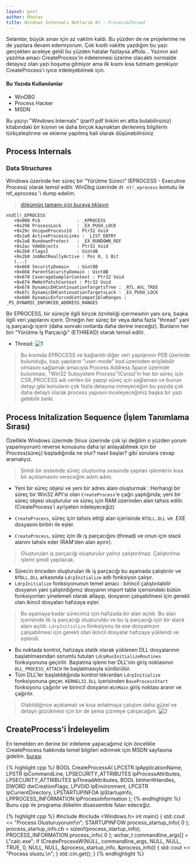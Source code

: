 ```yaml
---
layout: post
author: Rhotav
title: Windows Internals Notlarım #1 ~ Process&Thread
---
```


Selamlar, büyük sınav için az vaktim kaldı. Bu yüzden de ne projelerime ne de yazılara devam edemiyorum. Çok kısıtlı vakitte yazdığım bu yazı gerçekten aceleye geldi bu yüzden hatalar fazlaysa affola... Yazının asıl yazılma amacı CreateProcess'in irdelenmesi üzerine olacaktı normalde detaysız olan yazı hoşuma gitmiyor ama ilk kısmı kısa tutmam gerekiyor CreateProcess'i iyice irdeleyebilmek için.

#### Bu Yazıda Kullanılanlar
 - WinDBG
 - Process Hacker
 - MSDN
 
Bu yazıyı "Windows Internals" (part1 pdf linkini en altta bulabilirsiniz) kitabındaki bir kısmın ve daha birçok kaynaktan derlenmiş bilgilerin türkçeleştirme ve ekleme yapılmış hali olarak düşünebilirsiniz.

## Process Internals
### Data Structures
Windows üzerinde her süreç bir "Yürütme Süreci" (EPROCESS - Executive Process) olarak temsil edilir.
WinDbg üzerinde ```dt nt!_eprocess``` komutu ile nt!_eprocess 'i dump edelim.
 > [dökümün tamamı için buraya tıklayın](https://paste.ubuntu.com/p/x5hvz6Y8Jj/)

    ntdll!_EPROCESS
       +0x000 Pcb              : _KPROCESS
       +0x298 ProcessLock      : _EX_PUSH_LOCK
       +0x29c UniqueProcessId  : Ptr32 Void
       +0x2a0 ActiveProcessLinks : _LIST_ENTRY
       +0x2a8 RundownProtect   : _EX_RUNDOWN_REF
       +0x2ac VdmObjects       : Ptr32 Void
       +0x2b0 Flags2           : Uint4B
       +0x2b0 JobNotReallyActive : Pos 0, 1 Bit
       (...)
       +0x660 SecurityDomain   : Uint8B
       +0x668 ParentSecurityDomain : Uint8B
       +0x670 CoverageSamplerContext : Ptr32 Void
       +0x674 MmHotPatchContext : Ptr32 Void
       +0x678 DynamicEHContinuationTargetsTree : _RTL_AVL_TREE
       +0x67c DynamicEHContinuationTargetsLock : _EX_PUSH_LOCK
       +0x680 DynamicEnforcedCetCompatibleRanges : _PS_DYNAMIC_ENFORCED_ADDRESS_RANGES 

  
 Bir EPROCESS, bir süreçle ilgili birçok özniteliği içermesinin yanı sıra, başka ilgili veri yapılarını içerir. Örneğin her süreç bir veya daha fazla "thread" yani iş parçacığı içerir (daha sonraki notlarda daha derine ineceğiz). Bunların her biri "Yürütme İş Parçacığı" (ETHREAD) olarak temsil edilir.
 - Thread:
 ![1](https://user-images.githubusercontent.com/54905232/121421621-05c4b200-c977-11eb-884b-3a0c31ae71cd.png)

> Bu kısımda EPROCESS ve bağlantılı diğer veri yapılarının PEB üzerinde bulunduğu, bazı yapıların "user-mode" kod üzerinden erişilebilir olmasını sağlamak amacıyla Process Address Space üzerinde bulunması, "Win32 Subsystem Process"(Csrss)'in her bir süreç için CSR_PROCESS adı verilen bir yapıyı süreç için sağlaması ve bunun detayı gibi konuların çok fazla detayına inmeyeceğim bu yazıda çok daha detaylı olarak process yapısını inceleyeceğimiz başka bir yazı gelebilir belki.

## Process Initalization Sequence (İşlem Tanımlama Sırası)
Özellikle Windows üzerinde (linux üzerinde çok iyi değilim o yüzden yorum yapamıyorum) reverse konusunu daha iyi anlayabilmek için bir Process(süreç) başladığında ne olur? nasıl başlar? gibi sorulara cevap aramalıyız.
> Şimdi bir sistemde süreç oluşturma sırasında yapılan işlemlerin kısa bir açıklamasını vereceğim adım adım.

- Yeni bir süreç objesi ve yeni bir adres alanı oluşturmak : Herhangi bir süreç bir Win32 API'si olan `CreateProcess`'e çağrı yaptığında; yeni bir süreç objesi oluşturulur ve süreç için RAM üzerinden alan tahsis edilir. (CreateProcess'i ayriyeten irdeleyeceğiz)

- `CreateProcess`, süreç için tahsis ettiği alan içerisinde `NTDLL.DLL` ve .EXE dosyasını birbiri ile eşler.
- `CreateProcess`, süreç için ilk iş parçacığını (thread) ve onun için stack alanını tahsis eder (RAM'den alan ayırır).
> Oluşturulan iş parçacığı oluşturulur yalnız çalıştırılmaz. Çalıştırılma işlemi şimdi yapılacak.
- Sürecin önceden oluşturulan ilk iş parçacığı bu aşamada çalıştırılır ve `NTDLL.DLL` arkasında `LdrpInitialize` adlı fonksiyon çalışır.
- `LdrpInitialize` fonksiyonunun temel amacı : birincil çalıştırılabilir dosyanın yani çalıştırdığımız dosyanın import table içerisindeki bütün fonksiyonları yinelemeli olarak atlayıp, dosyanın çalışabilmesi için gerekli olan ikincil dosyaları hafızaya eşler.
> Bu aşamaya kadar sürecimiz için hafızada bir alan açıldı. Bu alan içerisinde  ilk iş parçacığı oluşturuldu ve bu iş parçacığı için bir stack alanı açıldı. `LdrpInitialize` fonksiyonu ile exe dosyamızın çalışabilmesi için gerekli olan ikincil dosyalar hafızaya yüklendi ve eşlendi.
- Bu noktada kontrol, hafızaya statik olarak yüklenen DLL dosyalarının başlatılmasından sorumlu tutulan `LdrpRunInitializeRoutines` fonksiyonuna geçirilir. Başlatma işlemi her DLL'nin giriş noktasının `DLL_PROCESS_ATTACH` ile başlatmasıyla sürdürülür.
- Tüm DLL'ler başlatıldığında kontrol tekrardan `LdrpInitialize` fonksiyonuna geçer. `KERNEL32.DLL` içerisinden `BaseProcessStart` fonksiyonu çağırılır ve birincil dosyanın `WinMain` giriş noktası aranır ve çağırılır.
> Olabildiğince açıklamalı ve kısa anlatmaya çalıştım daha güzel ve detaylı gözükmesi için bir de şema çizmeye çalışacağım.
![2](https://user-images.githubusercontent.com/54905232/121745752-7ac9f000-cb0d-11eb-8009-b79fb7e83664.png)


## CreateProcess'i İrdeleyelim

En temelden en derine bir irdeleme yapacağımız için öncelikle CreateProcess hakkında temel bilgileri edinmek için MSDN sayfasına gidelim. [burası](https://docs.microsoft.com/en-us/windows/win32/api/processthreadsapi/nf-processthreadsapi-createprocessa)

{% highlight cpp %}
BOOL CreateProcessA(
  LPCSTR                lpApplicationName,
  LPSTR                 lpCommandLine,
  LPSECURITY_ATTRIBUTES lpProcessAttributes,
  LPSECURITY_ATTRIBUTES lpThreadAttributes,
  BOOL                  bInheritHandles,
  DWORD                 dwCreationFlags,
  LPVOID                lpEnvironment,
  LPCSTR                lpCurrentDirectory,
  LPSTARTUPINFOA        lpStartupInfo,
  LPPROCESS_INFORMATION lpProcessInformation
);
{% endhighlight %}
Bunu cpp ile programa dökelim disassemble falan edeceğiz.

{% highlight cpp %}
#include <iostream>
#include <Windows.h>
int main()
{
    std::cout << "Process Olusturuyorum!\n";
    STARTUPINFOW process_startup_info{ 0 };
    process_startup_info.cb = sizeof(process_startup_info);
    PROCESS_INFORMATION process_info{ 0 };
    wchar_t commandline_args[] = L"calc.exe";
    if (CreateProcessW(NULL, commandline_args, NULL, NULL, TRUE, 0, NULL, NULL, &process_startup_info, &process_info))
    {
        std::cout << "Process olustu.\n";
    }
    std::cin.get();
}
{% endhighlight %}

